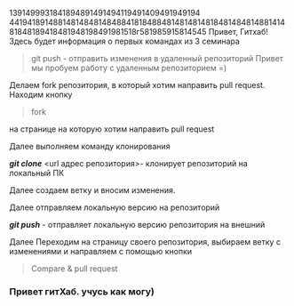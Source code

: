 1391499931841894891491494119491409491949194
4419418914881481484814848841818488481481481481848148481488141481848189418481948198491981518г581985915814545
Привет, Гитхаб! Здесь будет информация о первых командах из 3 семинара
> git push - отправить изменения в удаленный репозиторий 
Привет мы пробуем работу с удаленным репозиторием =)

Делаем fork репозитория, в который хотим направить pull request. 
Находим кнопку 
> fork

на странице на которую хотим направить pull request


Далее выполняем команду клонирования 

 ***git clone*** <url адрес репозитория>- клонирует репозиторий на локальный ПК

Далее создаем ветку и вносим изменения.

Далее отправляем локальную версию на репозиторий

 ***git push*** - отправляет локальную версию репозитория на внешний 

 Далее Переходим на страницу своего репозитория, выбираем ветку с изменениями и направляем с помощью кнопки 
 > Compare & pull request

### Привет гитХаб. учусь как могу)